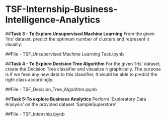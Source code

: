 # TSF-Internship-Business-Intelligence-Analytics

##**Task 3 - To Explore Unsupervised Machine Learning**
From the given ‘Iris’ dataset, predict the optimum number of clusters and represent it visually.

##File - TSF_Unsupervised Machine Learning Task.ipynb


##**Task 4 - To Explore Decision Tree Algorithm**
For the given ‘Iris’ dataset, create the Decision Tree classifier and visualize it graphically. The purpose is if we feed any new data to this classifier, it would be able to predict the right class accordingly.

##File - TSF_Decision_Tree_Algorithm.ipynb

##**Task 5-To explore Business Analytics**
Perform ‘Exploratory Data Analysis’ on the provided dataset ‘SampleSuperstore’

##File - TSF_Intenship.ipynb

